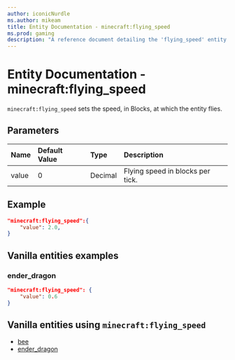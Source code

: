 ```yaml
---
author: iconicNurdle
ms.author: mikeam
title: Entity Documentation - minecraft:flying_speed
ms.prod: gaming
description: "A reference document detailing the 'flying_speed' entity component"
---
```


# Entity Documentation -  minecraft:flying_speed

`minecraft:flying_speed` sets the speed, in Blocks, at which the entity flies.

## Parameters

|Name |Default Value  |Type  |Description  |
|:----------|:----------|:----------|:----------|
|value| 0| Decimal| Flying speed in blocks per tick. |

## Example

```json
"minecraft:flying_speed":{
    "value": 2.0,
}
```

## Vanilla entities examples

### ender_dragon

```json
"minecraft:flying_speed": {
    "value": 0.6
}
```

## Vanilla entities using `minecraft:flying_speed`

- [bee](../../../../Source/VanillaBehaviorPack_Snippets/entities/bee.md)
- [ender_dragon](../../../../Source/VanillaBehaviorPack_Snippets/entities/ender_dragon.md)